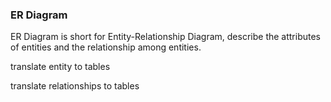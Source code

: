 ### ER Diagram

ER Diagram is short for Entity-Relationship Diagram, describe the attributes of entities and the relationship among entities.

translate entity to tables

translate relationships to tables
